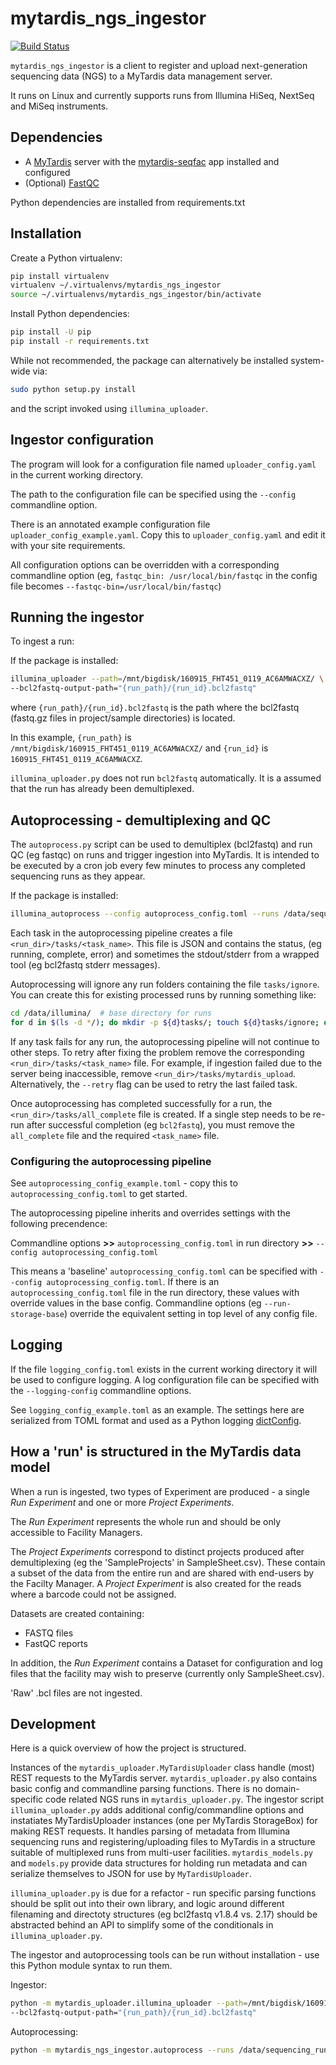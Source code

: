 # mytardis_ngs_ingestor

[![Build Status](https://semaphoreci.com/api/v1/pansapiens/mytardis_ngs_ingestor/branches/develop/shields_badge.svg)](https://semaphoreci.com/pansapiens/mytardis_ngs_ingestor)

`mytardis_ngs_ingestor` is a client to register and upload next-generation 
sequencing data (NGS) to a MyTardis data management server.

It runs on Linux and currently supports runs from Illumina HiSeq, 
NextSeq and MiSeq instruments.

## Dependencies

  * A [MyTardis](https://github.com/mytardis/mytardis) server with 
    the [mytardis-seqfac](https://github.com/pansapiens/mytardis-seqfac) 
    app installed and configured
  * (Optional) [FastQC](http://www.bioinformatics.babraham.ac.uk/projects/fastqc/)

Python dependencies are installed from requirements.txt


## Installation

Create a Python virtualenv:
```sh
pip install virtualenv
virtualenv ~/.virtualenvs/mytardis_ngs_ingestor
source ~/.virtualenvs/mytardis_ngs_ingestor/bin/activate
```

Install Python dependencies:
```sh
pip install -U pip
pip install -r requirements.txt
```

While not recommended, the package can alternatively be installed 
system-wide via:
```sh
sudo python setup.py install
```

and the script invoked using `illumina_uploader`.

## Ingestor configuration

The program will look for a configuration file named `uploader_config.yaml` 
in the current working directory.

The path to the configuration file can be specified using the  `--config` 
commandline option.

There is an annotated example configuration file `uploader_config_example.yaml`.
Copy this to `uploader_config.yaml` and edit it with your site requirements.

All configuration options can be overridden with a corresponding 
commandline option (eg, `fastqc_bin: /usr/local/bin/fastqc` in the 
config file becomes `--fastqc-bin=/usr/local/bin/fastqc`)


## Running the ingestor

To ingest a run:

If the package is installed:
```sh
illumina_uploader --path=/mnt/bigdisk/160915_FHT451_0119_AC6AMWACXZ/ \
--bcl2fastq-output-path="{run_path}/{run_id}.bcl2fastq"
```

where `{run_path}/{run_id}.bcl2fastq` is the path where the bcl2fastq 
(fastq.gz files in project/sample directories) is located.

In this example, `{run_path}` is `/mnt/bigdisk/160915_FHT451_0119_AC6AMWACXZ/` 
and `{run_id}` is `160915_FHT451_0119_AC6AMWACXZ`.

`illumina_uploader.py` does not run `bcl2fastq` automatically. It is a
assumed that the run has already been demultiplexed.

## Autoprocessing - demultiplexing and QC

The `autoprocess.py` script can be used to demultiplex (bcl2fastq) and run
QC (eg fastqc) on runs and trigger ingestion into MyTardis. It is intended to
be executed by a cron job every few minutes to process any completed sequencing
runs as they appear.

If the package is installed:
```sh
illumina_autoprocess --config autoprocess_config.toml --runs /data/sequencing_runs
```

Each task in the autoprocessing pipeline creates a file `<run_dir>/tasks/<task_name>`.
This file is JSON and contains the status, (eg running, complete, error) and
sometimes the stdout/stderr from a wrapped tool (eg bcl2fastq stderr messages).

Autoprocessing will ignore any run folders containing the file `tasks/ignore`.
You can create this for existing processed runs by running something like:

```bash
cd /data/illumina/  # base directory for runs
for d in $(ls -d */); do mkdir -p ${d}tasks/; touch ${d}tasks/ignore; done
```

If any task fails for any run, the autoprocessing pipeline will not continue to
other steps. To retry after fixing the problem remove the corresponding 
`<run_dir>/tasks/<task_name>` file. For example, if ingestion failed due to
the server being inaccessible, remove `<run_dir>/tasks/mytardis_upload`. Alternatively,
the `--retry` flag can be used to retry the last failed task.

Once autoprocessing has completed successfully for a run, the `<run_dir>/tasks/all_complete`
file is created. If a single step needs to be re-run after successful completion (eg `bcl2fastq`),
you must remove the `all_complete` file and the required `<task_name>` file.

### Configuring the autoprocessing pipeline

See `autoprocessing_config_example.toml` - copy this to `autoprocessing_config.toml` to get started.

The autoprocessing pipeline inherits and overrides settings with the following 
precendence:

Commandline options **>>** 
`autoprocessing_config.toml` in run directory **>>** 
`--config autoprocessing_config.toml`

This means a 'baseline' `autoprocessing_config.toml` can be specified with
`--config autoprocessing_config.toml`. If there is an `autoprocessing_config.toml` 
file in the run directory, these values with override values in the base config.
Commandline options (eg `--run-storage-base`) override the equivalent setting in 
top level of any config file.

## Logging

If the file `logging_config.toml` exists in the current working directory it 
will be used to configure logging.
A log configuration file can be specified with the `--logging-config` commandline options.

See `logging_config_example.toml` as an example. The settings here are serialized 
from TOML format and used as a Python logging [dictConfig](http://python-guide-pt-br.readthedocs.io/en/latest/writing/logging/#example-configuration-via-a-dictionary).

## How a 'run' is structured in the MyTardis data model

When a run is ingested, two types of Experiment are produced - 
a single *Run Experiment* and one or more *Project Experiments*.

The *Run Experiment* represents the whole run and should be only 
accessible to Facility Managers.

The *Project Experiments* correspond to distinct projects produced after 
demultiplexing (eg the 'SampleProjects' in SampleSheet.csv). These 
contain a subset of the data from the entire run and are shared with 
end-users by the Facilty Manager. A *Project Experiment* is also 
created for the reads where a barcode could not be assigned.

Datasets are created containing:

  * FASTQ files
  * FastQC reports
  
In addition, the *Run Experiment* contains a Dataset for configuration
and log files that the facility may wish to preserve (currently only 
SampleSheet.csv).

'Raw' .bcl files are not ingested.

## Development

Here is a quick overview of how the project is structured. 

Instances of the `mytardis_uploader.MyTardisUploader` class handle 
(most) REST requests to the MyTardis server.  `mytardis_uploader.py` 
also contains basic config and commandline parsing functions. There is no 
domain-specific code related NGS runs in `mytardis_uploader.py`.
The ingestor script `illumina_uploader.py` adds additional 
config/commandline options and instatiates MyTardisUploader instances 
(one per MyTardis StorageBox) for making REST requests. It handles 
parsing of metadata from Illumina sequencing runs and registering/uploading 
files to MyTardis in a structure suitable of multiplexed runs from 
multi-user facilities. `mytardis_models.py` and `models.py` provide 
data structures for holding run metadata and can serialize themselves to 
JSON for use by `MyTardisUploader`.

`illumina_uploader.py` is due for a refactor - run specific parsing 
functions should be split out into their own library, and logic around 
different filenaming and directoty structures (eg bcl2fastq v1.8.4 vs. 
2.17) should be abstracted behind an API to simplify some of the 
conditionals in `illumina_uploader.py`.

The ingestor and autoprocessing tools can be run without installation - use
this Python module syntax to run them.

Ingestor:
```sh
python -m mytardis_uploader.illumina_uploader --path=/mnt/bigdisk/160915_FHT451_0119_AC6AMWACXZ/ \
--bcl2fastq-output-path="{run_path}/{run_id}.bcl2fastq"
```

Autoprocessing:
```sh
python -m mytardis_ngs_ingestor.autoprocess --runs /data/sequencing_runs
```
